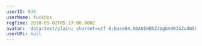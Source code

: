 ```yaml
---
userID: 938
userName: fuckbbs
regTime: 2018-05-02T05:27:00.000Z
avatar: 'data:text/plain; charset=utf-8;base64,NDA0IHBhZ2Ugbm90IGZvdW5kCg=='
userURL: null
---
```



